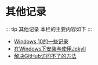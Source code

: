 # 其他记录

::: tip 其他记录
本栏的主要内容如下
:::

* [Windows 10的一些记录](00-Windows10.html)
* [在Windows下安装与使用Jekyll](01-Jekyll.html)
* [解决GitHub访问不了的方法](02-Github-Failure.html)